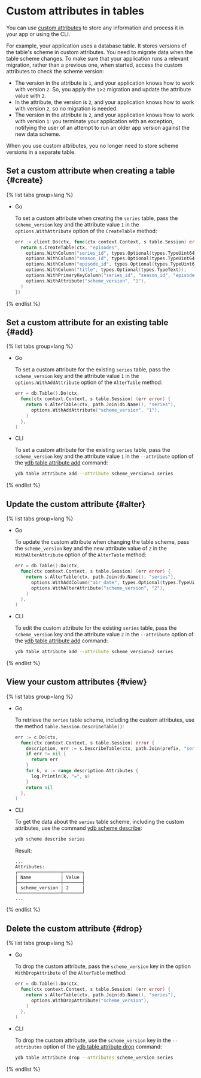 # Custom attributes in tables

You can use [custom attributes](../concepts/datamodel/table.md#users-attr) to store any information and process it in your app or using the CLI.

For example, your application uses a database table. It stores versions of the table's scheme in custom attributes. You need to migrate data when the table scheme changes. To make sure that your application runs a relevant migration, rather than a previous one, when started, access the custom attributes to check the scheme version:

* The version in the attribute is `1`, and your application knows how to work with version `2`. So, you apply the `1`>`2` migration and update the attribute value with `2`.
* In the attribute, the version is `2`, and your application knows how to work with version `2`, so no migration is needed.
* The version in the attribute is `2`, and your application knows how to work with version `1`: you terminate your application with an exception, notifying the user of an attempt to run an older app version against the new data scheme.

When you use custom attributes, you no longer need to store scheme versions in a separate table.

## Set a custom attribute when creating a table {#create}

{% list tabs group=lang %}

- Go

   To set a custom attribute when creating the `series` table, pass the `scheme_version` key and the attribute value `1` in the `options.WithAttribute` option of the `CreateTable` method:

   ```go
   err := client.Do(ctx, func(ctx context.Context, s table.Session) error {
     return s.CreateTable(ctx, "episodes",
       options.WithColumn("series_id", types.Optional(types.TypeUint64)),
       options.WithColumn("season_id", types.Optional(types.TypeUint64)),
       options.WithColumn("episode_id", types.Optional(types.TypeUint64)),
       options.WithColumn("title", types.Optional(types.TypeText)),
       options.WithPrimaryKeyColumn("series_id", "season_id", "episode_id"),
       options.WithAttribute("scheme_version", "1"),
     )
   })
   ```

{% endlist %}

## Set a custom attribute for an existing table {#add}

{% list tabs group=lang %}

- Go

   To set a custom attribute for the existing `series` table, pass the `scheme_version` key and the attribute value `1` in the `options.WithAddAttribute` option of the `AlterTable` method:

   ```go
   err = db.Table().Do(ctx,
     func(ctx context.Context, s table.Session) (err error) {
       return s.AlterTable(ctx, path.Join(db.Name(), "series"),
         options.WithAddAttribute("scheme_version", "1"),
       )
     },
   )
   ```

- CLI

   To set a custom attribute for the existing `series` table, pass the `scheme_version` key and the attribute value `1` in the `--attribute` option of the [ydb table attribute add](../reference/ydb-cli/table-attribute-add.md) command:

   ```bash
   ydb table attribute add --attribute scheme_version=1 series
   ```

{% endlist %}

## Update the custom attribute {#alter}

{% list tabs group=lang %}

- Go

   To update the custom attribute when changing the table scheme, pass the `scheme_version` key and the new attribute value of `2` in the `WithAlterAttribute` option of the `AlterTable` method:

   ```go
   err = db.Table().Do(ctx,
     func(ctx context.Context, s table.Session) (err error) {
       return s.AlterTable(ctx, path.Join(db.Name(), "series"),
         options.WithAddColumn("air_date", types.Optional(types.TypeUint64)),
         options.WithAlterAttribute("scheme_version", "2"),
       )
     },
   )
   ```

- CLI

   To edit the custom attribute for the existing `series` table, pass the `scheme_version` key and the attribute value `2` in the `--attribute` option of the [ydb table attribute add](../reference/ydb-cli/table-attribute-add.md) command:

   ```bash
   ydb table attribute add --attribute scheme_version=2 series
   ```

{% endlist %}

## View your custom attributes {#view}

{% list tabs group=lang %}

- Go

   To retrieve the `series` table scheme, including the custom attributes, use the method `table.Session.DescribeTable()`:

   ```go
   err := c.Do(ctx,
     func(ctx context.Context, s table.Session) error {
       description, err := s.DescribeTable(ctx, path.Join(prefix, "series"))
       if err != nil {
         return err
       }
       for k, v := range description.Attributes {
         log.Println(k, "=", v)
       }
       return nil
     },
   )
   ```

- CLI

   To get the data about the `series` table scheme, including the custom attributes, use the command [ydb scheme describe](../reference/ydb-cli/commands/scheme-describe.md):

   ```bash
   ydb scheme describe series
   ```

   Result:

   ```text
   ...
   Attributes:
   ┌────────────────┬───────┐
   | Name           | Value |
   ├────────────────┼───────┤
   | scheme_version | 2     |
   └────────────────┴───────┘
   ...
   ```

{% endlist %}

## Delete the custom attribute {#drop}

{% list tabs group=lang %}

- Go

   To drop the custom attribute, pass the `scheme_version` key in the option `WithDropAttribute` of the `AlterTable` method:

   ```go
   err = db.Table().Do(ctx,
     func(ctx context.Context, s table.Session) (err error) {
       return s.AlterTable(ctx, path.Join(db.Name(), "series"),
         options.WithDropAttribute("scheme_version"),
       )
     },
   )
   ```

- CLI

   To drop the custom attribute, use the `scheme_version` key in the `--attributes` option of the [ydb table attribute drop](../reference/ydb-cli/table-attribute-drop.md) command:

   ```bash
   ydb table attribute drop --attributes scheme_version series
   ```

{% endlist %}

